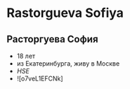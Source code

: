 # Rastorgueva Sofiya
## Расторгуева София 

* 18 лет 
* из Екатеринбурга, живу в Москве
* *HSE*
* ![o7veL1EFCNk]
